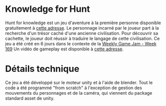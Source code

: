# Knowledge for Hunt

Hunt for knowledge est un jeu d'aventure à la première personne disponible gratuitement à [cette adresse](https://davidalgis.itch.io/hunt-for-knowledge).
Le personnage incarné par le joueur part à la recherche d'un trésor caché d'une ancienne civilisation. 
Pour découvrir sa cachette, le joueur doit réussir à traduire le langage de cette civilisation.
Ce jeu a été créé en 6 jours dans le contexte de la [Weekly Game Jam - Week 169](http://www.weeklygamejam.com/)
Un vidéo de gameplay est disponible à [cette adresse](https://youtu.be/TJQcyBJ2bRs).

# Détails technique

Ce jeu a été développé sur le moteur unity et à l'aide de blender. Tout le code a été programmé "from scratch" à l'exception de gestion des mouvements du personnages et de la caméra, qui viennent du package standard asset de unity.
